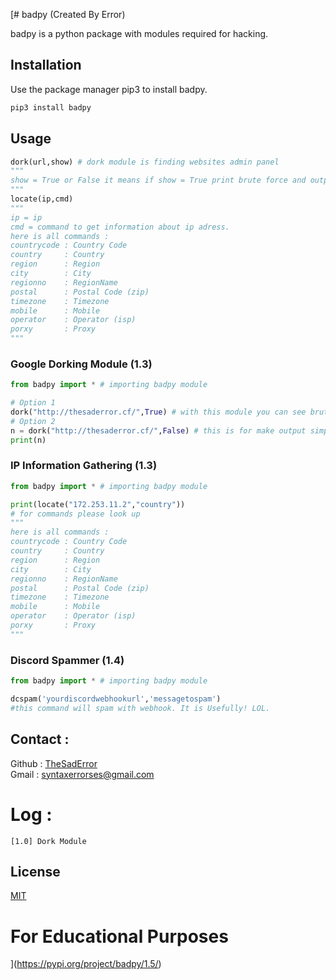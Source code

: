 [# badpy (Created By Error)

badpy is a python package with modules required for hacking.

## Installation

Use the package manager pip3 to install badpy.

```bash
pip3 install badpy
```

## Usage

```python
dork(url,show) # dork module is finding websites admin panel
"""
show = True or False it means if show = True print brute force and outputs will be colorfully. Like [!][WARNING] will be yellow and [+] will be green... otherwise i mean if show=False these will just one output (the result). And noncolorfull. Even you can make result equal to string veriable. Look down for examples.
"""
locate(ip,cmd)
"""
ip = ip
cmd = command to get information about ip adress.
here is all commands :
countrycode : Country Code
country     : Country
region      : Region
city        : City
regionno    : RegionName
postal      : Postal Code (zip)
timezone    : Timezone
mobile      : Mobile
operator    : Operator (isp)
porxy       : Proxy
"""
```

### Google Dorking Module (1.3)
```python
from badpy import * # importing badpy module

# Option 1
dork("http://thesaderror.cf/",True) # with this module you can see brute force and output will be colorfull.
# Option 2
n = dork("http://thesaderror.cf/",False) # this is for make output simple. And you can make output equal to a veriable.
print(n)
```

### IP Information Gathering (1.3)
```python
from badpy import * # importing badpy module

print(locate("172.253.11.2","country"))
# for commands please look up
"""
here is all commands :
countrycode : Country Code
country     : Country
region      : Region
city        : City
regionno    : RegionName
postal      : Postal Code (zip)
timezone    : Timezone
mobile      : Mobile
operator    : Operator (isp)
porxy       : Proxy
"""
```
### Discord Spammer (1.4)
```python
from badpy import * # importing badpy module

dcspam('yourdiscordwebhookurl','messagetospam')
#this command will spam with webhook. It is Usefully! LOL.
```

## Contact : 
Github  : [TheSadError](https://github.com/TheSadError/)\
Gmail   : syntaxerrorses@gmail.com

# Log :
```
[1.0] Dork Module
```
## License
[MIT](https://choosealicense.com/licenses/mit/)

# For Educational Purposes
](https://pypi.org/project/badpy/1.5/)
